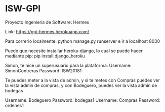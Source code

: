 # ISW-GPI
Proyecto Ingenieria de Software: Hermes

Link: https://gpi-hermes.herokuapp.com/

Para correrlo localmente: python manage.py runserver e ir a localhost 8000

Puede que necesite installar heroku-django, lo cual se puede hacer mediante pip: pip install django_heroku

Simon, te hice un superusuario para la plataforma:
Username: SimonContreras
Password: ISW20181

Te puedes meter a la vista de admin, y si te metes con Compras puedes ver la vista admin de compras, y con Bodeguero, puedes ver la vista admin de bodegas

Username: Bodeguero
Password: bodegas1
Username: Compras
Password: ordenes1

